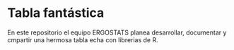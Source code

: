 # Tabla fantástica

En este repositorio el equipo ERGOSTATS planea desarrollar, documentar y cmpartir una hermosa tabla echa con librerias de R.
